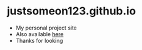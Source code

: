 # justsomeon123.github.io
- My personal project site
- Also available [here](code_codepog.surge.sh)
- Thanks for looking
